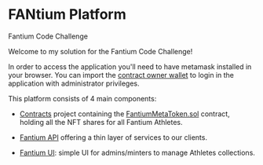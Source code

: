 # FANtium Platform

Fantium Code Challenge

Welcome to my solution for the Fantium Code Challenge!

In order to access the application you'll need to have metamask installed in your browser. You can import the [contract owner wallet](https://github.com/olmaygti/fantium/blob/ca856374679c1afcdb5799c66c1b00a2873a7f90/contracts/truffle-config.js#L82) to login in the application with administrator privileges.


This platform consists of 4 main components:

* [Contracts](https://github.com/olmaygti/fantium/tree/master/contracts) project containing the [FantiumMetaToken.sol](./contracts/contracts/FantiumMetaToken.sol) contract, holding all the NFT shares for all Fantium Athletes.

* [Fantium API](https://github.com/olmaygti/fantium/tree/master/back/fantium-api) offering a thin layer of services to our clients.

* [Fantium UI](https://github.com/olmaygti/fantium/tree/master/front): simple UI for admins/minters to manage Athletes collections.
